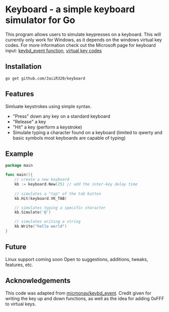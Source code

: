 # Keyboard - a simple keyboard simulator for Go

This program allows users to simulate keypresses on a keyboard. This will currently only work for Windows, as it depends on the windows virtual key codes. For more information check out the Microsoft page for keyboard input: [keybd_event function](https://learn.microsoft.com/en-us/windows/win32/api/winuser/nf-winuser-keybd_event), [virtual key codes](https://learn.microsoft.com/en-us/windows/win32/inputdev/virtual-key-codes)

## Installation

`go get github.com/JaiiR320/keyboard`

## Features

Simluate keystrokes using simple syntax. 

 - "Press" down any key on a standard keyboard
 - "Release" a key
 - "Hit" a key (perform a keystroke)
 - Simulate typing a character found on a keyboard (limited to qwerty and basic symbols most keyboards are capable of typing)

## Example

```Go
package main

func main(){
    // create a new keyboard
    kb := keyboard.New(25) // add the inter-key delay time
    
    // simulates a "tap" of the tab button
    kb.Hit(keyboard.VK_TAB)

    // simulates typing a specific character
    kb.Simulate('@')

    // simulates writing a string
    kb.Write("hello world")
}
```

## Future

Linux support coming soon
Open to suggestions, additions, tweaks, features, etc.

## Acknowledgements

This code was adapted from [micmonay/keybd_event](https://github.com/micmonay/keybd_event). Credit given for writing the key up and down functions, as well as the idea for adding 0xFFF to virtual keys.
